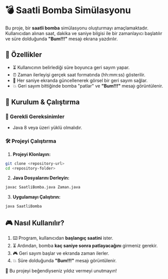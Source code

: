 # 💣 Saatli Bomba Simülasyonu

Bu proje, bir **saatli bomba** simülasyonu oluşturmayı amaçlamaktadır. Kullanıcıdan alınan saat, dakika ve saniye bilgisi ile bir zamanlayıcı başlatılır ve süre dolduğunda **"Bum!!!"** mesajı ekrana yazdırılır.  

## 🎯 Özellikler  
- ⏳ Kullanıcının belirlediği süre boyunca geri sayım yapar.  
- ⏰ Zaman ilerleyişi gerçek saat formatında (hh:mm:ss) gösterilir.  
- 🚀 Her saniye ekranda güncellenerek görsel bir geri sayım sağlar.  
- 💥 Geri sayım bittiğinde bomba "patlar" ve **"Bum!!!"** mesajı görüntülenir.  

## 🚀 Kurulum & Çalıştırma  

### 📌 Gerekli Gereksinimler  
- Java 8 veya üzeri yüklü olmalıdır.  

### 🛠️ Projeyi Çalıştırma  
1. **Projeyi Klonlayın:**  
```bash
git clone <repository-url>
cd <repository-folder>
```
2. **Java Dosyalarını Derleyin:**  
```bash
javac SaatliBomba.java Zaman.java
```
3. **Uygulamayı Çalıştırın:**  
```bash
java SaatliBomba
```

## 🎮 Nasıl Kullanılır?  
1. ⌨️ Program, kullanıcıdan **başlangıç saatini** ister.  
2. ⏳ Ardından, bomba **kaç saniye sonra patlayacağını** girmeniz gerekir.  
3. 🎮 Geri sayım başlar ve ekranda zaman ilerler.  
4. 💥 Süre dolduğunda **"Bum!!!"** mesajı görüntülenir.  

🌟 Bu projeyi beğendiyseniz yıldız vermeyi unutmayın!
